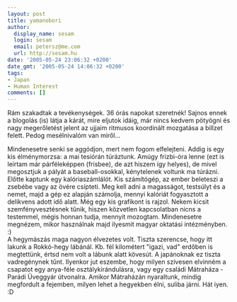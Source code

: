 ```yaml
---
layout: post
title: yamanobori
author:
  display_name: sesam
  login: sesam
  email: petersz@me.com
  url: http://sesam.hu
date: '2005-05-24 23:06:32 +0200'
date_gmt: '2005-05-24 14:06:32 +0200'
tags:
- Japan
- Human Interest
comments: []
---
```


Rám szakadtak a tevékenységek. 36 órás napokat szeretnék! Sajnos ennek a blogolás (is) látja a kárát, mire eljutok idáig, már nincs kedvem pötyögni és nagy megerőletést jelent az ujjaim ritmusos koordinált mozgatása a billzet felett. Pedog mesélnivalóm van miről...

Mindenesetre senki se aggódjon, mert nem fogom elfelejteni. Addig is egy kis élménymorzsa: a mai tesiórán túráztunk. Amúgy frizbi-óra lenne (ezt is leírtam már párféleképpen (frisbee), de azt hiszem így helyes), de mivel megosztjuk a pályát a baseball-osokkal, kénytelenek voltunk ma túrázni. Előtte kaptunk egy kalóriaszámlálót. Kis számítógép, az ember beleteszi a zsebébe vagy az övére csípteti. Meg kell adni a magasságot, testsúlyt és a nemet, majd a gép ez alapján számolja, mennyi kalóriát fogyasztott a delikvens adott idő alatt. Még egy kis grafikont is rajzol. Nekem kicsit szemfényvesztésnek tűnik, hiszen közvetlen kapcsolatban nicns a testemmel, mégis honnan tudja, mennyit mozogtam. Mindenesetre megnézem, mikor használnak majd ilyesmit magyar oktatási intézményben. :)  
A hegymászás maga nagyon élvezetes volt. Tiszta szerencse, hogy itt lakunk a Rokkó-hegy lábánál. Kb. fél kilométert "igazi, vad" erdőben is megtettünk, értsd nem volt a lábunk alatt kövesút. A japánoknak ez tiszta vadregénynek tűnt. Ilyenkor jut eszembe, hogy milyen szívesen elvinném a csapatot egy anya-féle osztálykirándulásra, vagy egy családi Mátraháza - Parádi Üveggyár útvonalra. Amikor Mátraházán nyaraltunk, mindig megfordult a fejemben, milyen lehet a hegyekben élni, suliba járni. Hát iyen. :D
